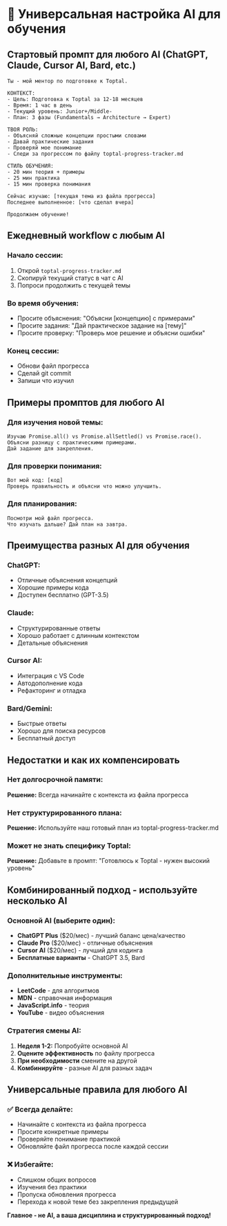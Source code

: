# 🤖 Универсальная настройка AI для обучения

## Стартовый промпт для любого AI (ChatGPT, Claude, Cursor AI, Bard, etc.)

```
Ты - мой ментор по подготовке к Toptal.

КОНТЕКСТ:
- Цель: Подготовка к Toptal за 12-18 месяцев
- Время: 1 час в день
- Текущий уровень: Junior+/Middle-
- План: 3 фазы (Fundamentals → Architecture → Expert)

ТВОЯ РОЛЬ:
- Объясняй сложные концепции простыми словами
- Давай практические задания
- Проверяй мое понимание
- Следи за прогрессом по файлу toptal-progress-tracker.md

СТИЛЬ ОБУЧЕНИЯ:
- 20 мин теория + примеры
- 25 мин практика
- 15 мин проверка понимания

Сейчас изучаю: [текущая тема из файла прогресса]
Последнее выполненное: [что сделал вчера]

Продолжаем обучение!
```

## Ежедневный workflow с любым AI

### Начало сессии:

1. Открой `toptal-progress-tracker.md`
2. Скопируй текущий статус в чат с AI
3. Попроси продолжить с текущей темы

### Во время обучения:

- Просите объяснения: "Объясни [концепцию] с примерами"
- Просите задания: "Дай практическое задание на [тему]"
- Просите проверку: "Проверь мое решение и объясни ошибки"

### Конец сессии:

- Обнови файл прогресса
- Сделай git commit
- Запиши что изучил

## Примеры промптов для любого AI

### Для изучения новой темы:

```
Изучаю Promise.all() vs Promise.allSettled() vs Promise.race().
Объясни разницу с практическими примерами.
Дай задание для закрепления.
```

### Для проверки понимания:

```
Вот мой код: [код]
Проверь правильность и объясни что можно улучшить.
```

### Для планирования:

```
Посмотри мой файл прогресса.
Что изучать дальше? Дай план на завтра.
```

## Преимущества разных AI для обучения

### ChatGPT:

- Отличные объяснения концепций
- Хорошие примеры кода
- Доступен бесплатно (GPT-3.5)

### Claude:

- Структурированные ответы
- Хорошо работает с длинным контекстом
- Детальные объяснения

### Cursor AI:

- Интеграция с VS Code
- Автодополнение кода
- Рефакторинг и отладка

### Bard/Gemini:

- Быстрые ответы
- Хорошо для поиска ресурсов
- Бесплатный доступ

## Недостатки и как их компенсировать

### Нет долгосрочной памяти:

**Решение:** Всегда начинайте с контекста из файла прогресса

### Нет структурированного плана:

**Решение:** Используйте наш готовый план из toptal-progress-tracker.md

### Может не знать специфику Toptal:

**Решение:** Добавьте в промпт: "Готовлюсь к Toptal - нужен высокий уровень"

## Комбинированный подход - используйте несколько AI

### Основной AI (выберите один):

- **ChatGPT Plus** ($20/мес) - лучший баланс цена/качество
- **Claude Pro** ($20/мес) - отличные объяснения
- **Cursor AI** ($20/мес) - лучший для кодинга
- **Бесплатные варианты** - ChatGPT 3.5, Bard

### Дополнительные инструменты:

- **LeetCode** - для алгоритмов
- **MDN** - справочная информация
- **JavaScript.info** - теория
- **YouTube** - видео объяснения

### Стратегия смены AI:

1. **Неделя 1-2:** Попробуйте основной AI
2. **Оцените эффективность** по файлу прогресса
3. **При необходимости** смените на другой
4. **Комбинируйте** - разные AI для разных задач

## Универсальные правила для любого AI

### ✅ Всегда делайте:

- Начинайте с контекста из файла прогресса
- Просите конкретные примеры
- Проверяйте понимание практикой
- Обновляйте файл прогресса после каждой сессии

### ❌ Избегайте:

- Слишком общих вопросов
- Изучения без практики
- Пропуска обновления прогресса
- Перехода к новой теме без закрепления предыдущей

**Главное - не AI, а ваша дисциплина и структурированный подход!**

```

```
